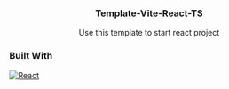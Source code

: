 <div align="center">
  <h3 align="center">Template-Vite-React-TS</h3>

  <p align="center">Use this template to start react project</p>
</div>

### Built With

[![React][React.js]][React-url]

[React.js]: https://img.shields.io/badge/React-20232A?style=for-the-badge&logo=react&logoColor=61DAFB
[React-url]: https://reactjs.org/
